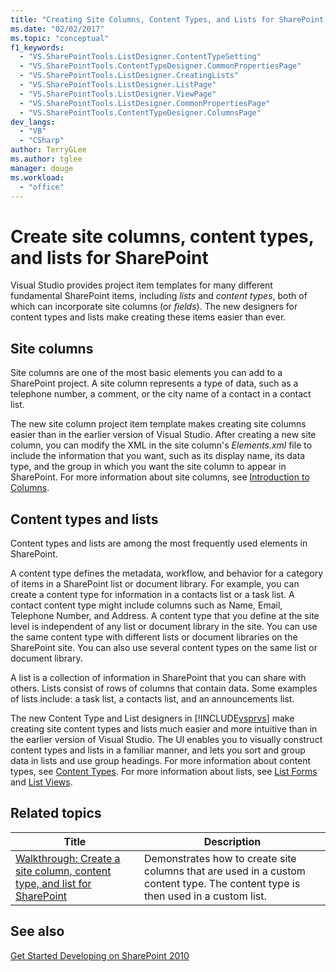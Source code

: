 ```yaml
---
title: "Creating Site Columns, Content Types, and Lists for SharePoint | Microsoft Docs"
ms.date: "02/02/2017"
ms.topic: "conceptual"
f1_keywords: 
  - "VS.SharePointTools.ListDesigner.ContentTypeSetting"
  - "VS.SharePointTools.ContentTypeDesigner.CommonPropertiesPage"
  - "VS.SharePointTools.ListDesigner.CreatingLists"
  - "VS.SharePointTools.ListDesigner.ListPage"
  - "VS.SharePointTools.ListDesigner.ViewPage"
  - "VS.SharePointTools.ListDesigner.CommonPropertiesPage"
  - "VS.SharePointTools.ContentTypeDesigner.ColumnsPage"
dev_langs: 
  - "VB"
  - "CSharp"
author: TerryGLee
ms.author: tglee
manager: douge
ms.workload: 
  - "office"
---
```

# Create site columns, content types, and lists for SharePoint
  Visual Studio provides project item templates for many different fundamental SharePoint items, including *lists* and *content types*, both of which can incorporate site columns (or *fields*). The new designers for content types and lists make creating these items easier than ever.  
  
## Site columns
 Site columns are one of the most basic elements you can add to a SharePoint project. A site column represents a type of data, such as a telephone number, a comment, or the city name of a contact in a contact list.  
  
 The new site column project item template makes creating site columns easier than in the earlier version of Visual Studio. After creating a new site column, you can modify the XML in the site column's *Elements.xml* file to include the information that you want, such as its display name, its data type, and the group in which you want the site column to appear in SharePoint. For more information about site columns, see [Introduction to Columns](http://go.microsoft.com/fwlink/?LinkId=224996).  
  
## Content types and lists
 Content types and lists are among the most frequently used elements in SharePoint.  
  
 A content type defines the metadata, workflow, and behavior for a category of items in a SharePoint list or document library. For example, you can create a content type for information in a contacts list or a task list. A contact content type might include columns such as Name, Email, Telephone Number, and Address. A content type that you define at the site level is independent of any list or document library in the site. You can use the same content type with different lists or document libraries on the SharePoint site. You can also use several content types on the same list or document library.  
  
 A list is a collection of information in SharePoint that you can share with others. Lists consist of rows of columns that contain data. Some examples of lists include: a task list, a contacts list, and an announcements list.  
  
 The new Content Type and List designers in [!INCLUDE[vsprvs](../sharepoint/includes/vsprvs-md.md)] make creating site content types and lists much easier and more intuitive than in the earlier version of Visual Studio. The UI enables you to visually construct content types and lists in a familiar manner, and lets you sort and group data in lists and use group headings. For more information about content types, see [Content Types](http://go.microsoft.com/fwlink/?LinkId=224997). For more information about lists, see [List Forms](http://go.microsoft.com/fwlink/?LinkId=224998) and [List Views](http://go.microsoft.com/fwlink/?LinkId=224999).  
  
## Related topics
  
|Title|Description|  
|-----------|-----------------|  
|[Walkthrough: Create a site column, content type, and list for SharePoint](../sharepoint/walkthrough-create-a-site-column-content-type-and-list-for-sharepoint.md)|Demonstrates how to create site columns that are used in a custom content type. The content type is then used in a custom list.|  
  
## See also
 [Get Started Developing on SharePoint 2010](http://go.microsoft.com/fwlink/?LinkId=225000)  
